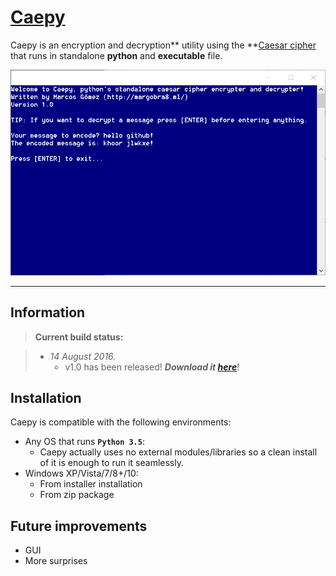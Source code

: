 # [Caepy](https://github.com/margobra8/Caepy/releases)


Caepy is an encryption and decryption** utility using the **[Caesar cipher](https://en.wikipedia.org/wiki/Caesar_cipher) that runs in standalone **python** and **executable** file.

![Screenshot](screenshot.png)

----------


Information
-------------

> **Current build status:**

> - *14 August 2016.*
>   - v1.0 has been released! ***Download it [here](https://github.com/margobra8/Caepy/releases)***!

Installation
------------

Caepy is compatible with the following environments:

 - Any OS that runs **`Python 3.5`**:
	 - Caepy actually uses no external modules/libraries so a clean install of it is enough to run it seamlessly.
 - Windows XP/Vista/7/8+/10:
	 - From installer installation
	 - From zip package

Future improvements
-----------

 - GUI
 - More surprises
